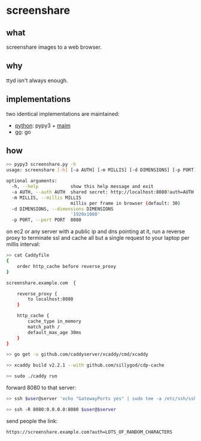 # screenshare

## what

screenshare images to a web browser.

## why

ttyd isn't always enough.

## implementations

two identical implementations are maintained:

- [python](https://github.com/nathants/screenshare/tree/python): pypy3 + [maim](https://github.com/naelstrof/maim)
- [go](https://github.com/nathants/screenshare/tree/go): go

## how

```bash
>> pypy3 screenshare.py -h
usage: screenshare [-h] [-a AUTH] [-m MILLIS] [-d DIMENSIONS] [-p PORT]

optional arguments:
  -h, --help            show this help message and exit
  -a AUTH, --auth AUTH  shared secret: http://localhost:8080?auth=AUTH (default: -)
  -m MILLIS, --millis MILLIS
                        millis per frame in browser (default: 30)
  -d DIMENSIONS, --dimensions DIMENSIONS
                        '1920x1080'
  -p PORT, --port PORT  8080
```

on ec2 or any server with a public ip and dns pointing at it, run a reverse proxy to terminate ssl and cache all but a single request to your laptop per millis interval:

```bash
>> cat Caddyfile
{
    order http_cache before reverse_proxy
}

screenshare.example.com  {

    reverse_proxy {
        to localhost:8080
    }

    http_cache {
        cache_type in_memory
        match_path /
        default_max_age 30ms
    }
}

>> go get -u github.com/caddyserver/xcaddy/cmd/xcaddy

>> xcaddy build v2.2.1 --with github.com/sillygod/cdp-cache

>> sudo ./caddy run
```

forward 8080 to that server:

```bash
>> ssh $user@server 'echo "GatewayPorts yes" | sudo tee -a /etc/ssh/sshd_config && sudo systemctl restart sshd'

>> ssh -R 8080:0.0.0.0:8080 $user@$server
```

send people the link:

```
https://screenshare.example.com?auth=LOTS_OF_RANDOM_CHARACTERS
```

